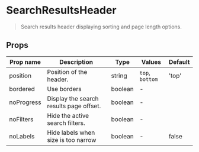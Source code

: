 # SearchResultsHeader

> Search results header displaying sorting and page length options.

## Props

| Prop name  | Description                             | Type    | Values          | Default |
| ---------- | --------------------------------------- | ------- | --------------- | ------- |
| position   | Position of the header.                 | string  | `top`, `bottom` | 'top'   |
| bordered   | Use borders                             | boolean | -               |         |
| noProgress | Display the search results page offset. | boolean | -               |         |
| noFilters  | Hide the active search filters.         | boolean | -               |         |
| noLabels   | Hide labels when size is too narrow     | boolean | -               | false   |

